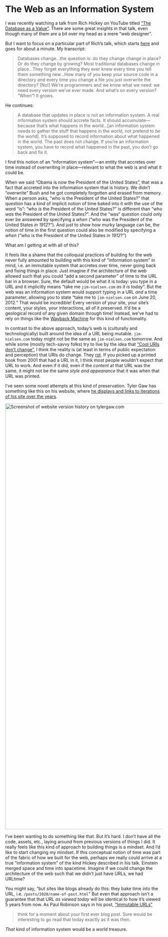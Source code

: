 # The Web as an Information System

I was recently watching a talk from Rich Hickey on YouTube titled [“The Database as a Value”](https://youtu.be/V6DKjEbdYos). There are some great insights in that talk, even though many of them are a bit over my head as a mere “web designer”. 

But I want to focus on a particular part of Rich’s talk, which starts [here](https://youtu.be/V6DKjEbdYos?t=1239) and goes for about a minute. My transcript:

> Databases change...the question is: do they change change in place? Or do they change by growing? Most traditional databases change in place...They forget everything they ever knew every time you tell them something new...How many of you keep your source code in a directory and every time you change a file you just overwrite the directory? [No!] We're programmers and we know what we need: we need every version we’ve ever made. And what’s on every version? “When”! It grows.

He continues:

> A database that updates in place is not an information system. A real information system should accrete facts. It should accumulate—because that’s what happens in the world...[an information system needs to gather the stuff that happens in the world, not pretend to _be_ the world]. It’s supposed to record information about what happened in the world. The past does not change. If you’re an information system, you have to record what happened in the past, you don’t go back and fix it.

I find this notion of an “information system”—an entity that accretes over time instead of overwriting in place—relevant to what the web is and what it could be.

When we said “Obama is now the President of the United States”, that was a fact that accreted into the information system that is history. We didn’t “overwrite” Bush and he got completely forgotten and erased from memory. When a person asks, “who is the President of the United States?” that question has a kind of implicit notion of time baked into it with the use of the word “is”: “who _is_ the President of the United States?" is different than “who _was_ the President of the United States?”. And the “was” question could only ever be answered by specifying a _when_ (“who was the President of the United States _in 1912_?”). And just to show how murky language can be, the notion of time in the first question could also be modified by specifying a _when_ (“who is the President of the United States _in 1912_?”) 

What am I getting at with all of this?

It feels like a shame that the colloquial practices of building for the web never fully amounted to building with this kind of “information system” in mind, i.e. an immutable system that accretes over time, never going back and fixing things in place. Just imagine if the architecture of the web allowed such that you could “add a second parameter” of time to the URL bar in a browser. Sure, the default would be what it is today: you type in a URL and it implicitly means “take me `jim-nielsen.com` _as it is today_”. But the web was an information system would support typing in a URL _and_ a time parameter, allowing you to state “take me to `jim-nielsen.com` on June 20, 2012.” That would be incredible! Every version of your site, your site’s content, your styles, your interactions, all of it preserved. It’d be a geological record of any given domain through time! Instead, we’ve had to rely on things like the [Wayback Machine](https://archive.org/web/) for this kind of functionality.

In contrast to the above approach, today’s web is (culturally and technologically) built around the idea of a URL being mutable. `jim-nielsen.com` today might not be the same as `jim-nielsen.com` tomorrow. And while some (mostly tech-savvy folks) try to live by the idea that [“Cool URIs don’t change”](https://www.w3.org/Provider/Style/URI.html), I think the reality is (at least in terms of public expectation and perception) that URIs do change. They [rot](https://en.wikipedia.org/wiki/Wikipedia:Link_rot). If you picked up a printed book from 2001 that had a URL in it, I think most people wouldn’t expect that URL to work. And even if it did, even if the _content_ at that URL was the same, it might not be the same _style and appearance_ that it was when that URL was printed.

I’ve seen some novel attempts at this kind of preservation. Tyler Gaw has something like this on his website, where [he displays and links to iterations of his site over the years](https://tylergaw.com/about/).

<img src="https://cdn.jim-nielsen.com/blog/2020/web-information-system-tyler-gaw-dot-com.png" width="961" height="1362" alt="Screenshot of website version history on tylergaw.com" />

I’ve been wanting to do something like that. But it’s hard. I don’t have all the code, assets, etc., laying around from previous versions of things I did. It really feels like this kind of approach to building things is a mindset. And I’d like to start changing my mindset. If this conceptual notion of time  was part of the fabric of how we built for the web, perhaps we really could arrive at a true “information system” of the kind Hickey described in his talk. Einstein merged space and time into spacetime. Imagine if we could change the architecture of the web such that we didn’t just have URLs, we had URLtime?

You might say, “but sites like blogs already do this: they bake time into the URL, i.e. `/posts/2020/name-of-post.html`” But even that approach isn’t a guarantee that that URL _as viewed today_ will be identical to how it’s viewed 5 years from now. As Paul Robinson says in his post, [“Immutable URLs”](https://medium.com/paul-robinson/immutable-urls-91925a8c9373)

> think for a moment about your first ever blog post. Sure would be interesting to go read that today exactly as it was then.

_That_ kind of information system would be a world treasure.
